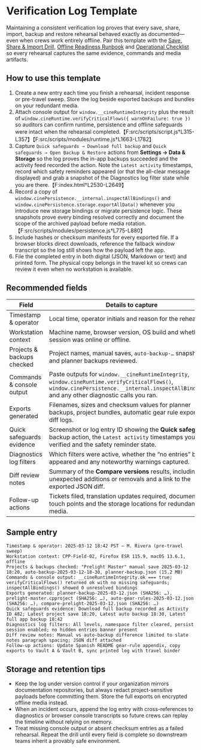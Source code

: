# Verification Log Template

Maintaining a consistent verification log proves that every save, share, import,
backup and restore rehearsal behaved exactly as documented—even when crews work
entirely offline. Pair this template with the [Save, Share & Import
Drill](../README.md#save-share--import-drill), [Offline Readiness
Runbook](offline-readiness.md) and [Operational
Checklist](operations-checklist.md) so every rehearsal captures the same
evidence, commands and media artifacts.

## How to use this template

1. Create a new entry each time you finish a rehearsal, incident response or
   pre-travel sweep. Store the log beside exported backups and bundles on your
   redundant media.
2. Attach console output for `window.__cineRuntimeIntegrity` plus the result of
   `window.cineRuntime.verifyCriticalFlows({ warnOnFailure: true })` so auditors
   can confirm runtime, persistence and offline safeguards were intact when the
   rehearsal completed.【F:src/scripts/script.js†L315-L357】【F:src/scripts/modules/runtime.js†L1663-L1782】
3. Capture `Quick safeguards → Download full backup` and `Quick safeguards → Open
   Backup & Restore` actions from **Settings → Data & Storage** so the log proves
   the in-app backups succeeded and the activity feed recorded the action.
   Note the `Latest activity` timestamps, record which safety reminders appeared
   (or that the all-clear message displayed) and grab a snapshot of the
   Diagnostics log filter state while you are there.【F:index.html†L2530-L2649】
4. Record a copy of `window.cinePersistence.__internal.inspectAllBindings()`
   and `window.cinePersistence.storage.exportAllData()` whenever you introduce
   new storage bindings or migrate persistence logic. These snapshots prove
   every binding resolved correctly and document the scope of the archived
   payload before media rotation.【F:src/scripts/modules/persistence.js†L775-L880】
5. Include hashes or checksum manifests for every exported file. If a browser
   blocks direct downloads, reference the fallback window transcript so the log
   still shows how the payload left the app.
6. File the completed entry in both digital (JSON, Markdown or text) and printed
   form. The physical copy belongs in the travel kit so crews can review it even
   when no workstation is available.

## Recommended fields

| Field | Details to capture |
| --- | --- |
| Timestamp & operator | Local time, operator initials and reason for the rehearsal. |
| Workstation context | Machine name, browser version, OS build and whether the session was online or offline. |
| Projects & backups checked | Project names, manual saves, `auto-backup-…` snapshots and planner backups reviewed. |
| Commands & console output | Paste outputs for `window.__cineRuntimeIntegrity`, `window.cineRuntime.verifyCriticalFlows()`, `window.cinePersistence.__internal.inspectAllBindings()` and any other diagnostic calls you ran. |
| Exports generated | Filenames, sizes and checksum values for planner backups, project bundles, automatic gear rule exports and diff logs. |
| Quick safeguards evidence | Screenshot or log entry ID showing the **Quick safeguards** backup action, the `Latest activity` timestamps you verified and the safety reminder state. |
| Diagnostics log filters | Which filters were active, whether the “no entries” banner appeared and any noteworthy warnings captured. |
| Diff review notes | Summary of the **Compare versions** results, including any unexpected additions or removals and a link to the exported JSON diff. |
| Follow-up actions | Tickets filed, translation updates required, documentation touch points and the storage locations for redundant media. |

## Sample entry

```text
Timestamp & operator: 2025-03-12 18:42 PST – M. Rivera (pre-travel sweep)
Workstation context: CPP-Field-02, Firefox ESR 115.9, macOS 13.6.1, offline
Projects & backups checked: "Prelight Master" manual save 2025-03-12 18:20, auto-backup-2025-03-12-18-30, planner-backup.json (15.2 MB)
Commands & console output: __cineRuntimeIntegrity.ok === true; verifyCriticalFlows() returned ok with no missing safeguards; inspectAllBindings() showed 0 unresolved bindings
Exports generated: planner-backup-2025-03-12.json (SHA256: …), prelight-master.cpproject (SHA256: …), auto-gear-rules-2025-03-12.json (SHA256: …), compare-prelight-2025-03-12.json (SHA256: …)
Quick safeguards evidence: Download full backup recorded as Activity ID 482; Latest project save 18:20, Latest auto backup 18:30, Latest full app backup 18:42
Diagnostics log filters: All levels, namespace filter cleared, persist session enabled; no hidden entries banner present
Diff review notes: Manual vs auto-backup difference limited to slate notes paragraph spacing; JSON diff attached
Follow-up actions: Update Spanish README gear-rule appendix, copy exports to Vault A & Vault B, sync printed log with travel binder
```

## Storage and retention tips

- Keep the log under version control if your organization mirrors documentation
  repositories, but always redact project-sensitive payloads before committing
  them. Store the full exports on encrypted offline media instead.
- When an incident occurs, append the log entry with cross-references to
  diagnostics or browser console transcripts so future crews can replay the
  timeline without relying on memory.
- Treat missing console output or absent checksum entries as a failed rehearsal.
  Repeat the drill until every field is complete so downstream teams inherit a
  provably safe environment.
